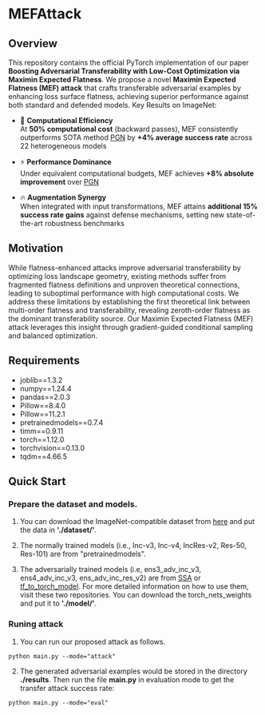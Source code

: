 # MEFAttack

## Overview
This repository contains the official PyTorch implementation of our paper **Boosting Adversarial Transferability with Low-Cost Optimization via Maximin Expected Flatness**. We propose a novel **Maximin Expected Flatness (MEF) attack** that crafts transferable adversarial examples by enhancing loss surface flatness, achieving superior performance against both standard and defended models. Key Results on ImageNet:

- 🚀 **Computational Efficiency**  
  At **50% computational cost** (backward passes), MEF consistently outperforms SOTA method [PGN](https://github.com/Trustworthy-AI-Group/PGN) by **+4% average success rate** across 22 heterogeneous models

- ⚡ **Performance Dominance**  
  Under equivalent computational budgets, MEF achieves **+8% absolute improvement** over [PGN](https://github.com/Trustworthy-AI-Group/PGN)

- 🔥 **Augmentation Synergy**  
  When integrated with input transformations, MEF attains **additional 15% success rate gains** against defense mechanisms, setting new state-of-the-art robustness benchmarks

## Motivation  
While flatness-enhanced attacks improve adversarial transferability by optimizing loss landscape geometry, existing methods suffer from fragmented flatness definitions and unproven theoretical connections, leading to suboptimal performance with high computational costs. We address these limitations by establishing the first theoretical link between multi-order flatness and transferability, revealing zeroth-order flatness as the dominant transferability source. Our Maximin Expected Flatness (MEF) attack leverages this insight through gradient-guided conditional sampling and balanced optimization.

## Requirements
* joblib==1.3.2
* numpy==1.24.4
* pandas==2.0.3
* Pillow==8.4.0
* Pillow==11.2.1
* pretrainedmodels==0.7.4
* timm==0.9.11
* torch==1.12.0
* torchvision==0.13.0
* tqdm==4.66.5

## Quick Start
### Prepare the dataset and models.
1. You can download the ImageNet-compatible dataset from [here](https://github.com/yuyang-long/SSA/tree/master/dataset) and put the data in **'./dataset/'**.

2. The normally trained models (i.e., Inc-v3, Inc-v4, IncRes-v2, Res-50, Res-101) are from "pretrainedmodels". 

3. The adversarially trained models (i.e, ens3_adv_inc_v3, ens4_adv_inc_v3, ens_adv_inc_res_v2) are from [SSA](https://github.com/yuyang-long/SSA) or [tf_to_torch_model](https://github.com/ylhz/tf_to_pytorch_model). For more detailed information on how to use them, visit these two repositories. You can download the torch_nets_weights and put it to **'./model/'**.

### Runing attack
1. You can run our proposed attack as follows. 
```
python main.py --mode="attack"
```
2. The generated adversarial examples would be stored in the directory **./results**. Then run the file **main.py** in evaluation mode to get the transfer attack success rate:
```
python main.py --mode="eval"
```